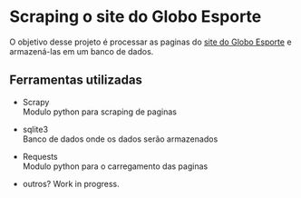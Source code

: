

Scraping o site do Globo Esporte
================================

O objetivo desse projeto é processar as paginas do [site do Globo Esporte](globoesporte.com.br) e armazená-las em um banco de dados.

Ferramentas utilizadas
----------------------

* Scrapy  
    Modulo python para scraping de paginas

* sqlite3  
    Banco de dados onde os dados serão armazenados

* Requests  
    Modulo python para o carregamento das paginas

* outros? Work in progress.




